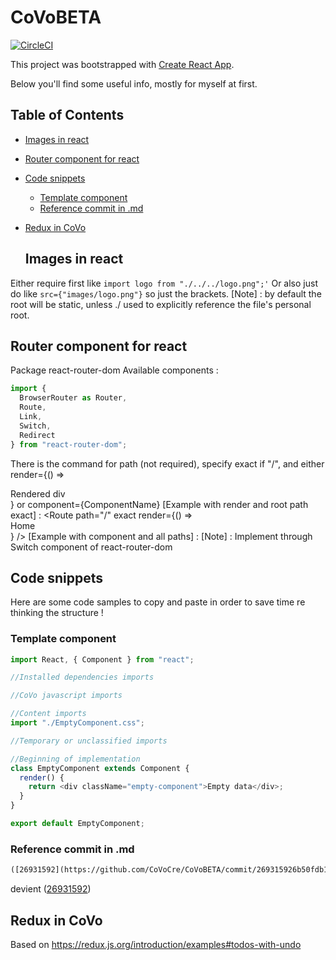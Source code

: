 # CoVoBETA

[![CircleCI](https://circleci.com/gh/CoVoCre/CoVoBETA/tree/master.svg?style=svg)](https://circleci.com/gh/CoVoCre/CoVoBETA/tree/master)

This project was bootstrapped with [Create React App](https://github.com/facebookincubator/create-react-app).

Below you'll find some useful info, mostly for myself at first.

## Table of Contents

* [Images in react](#images-in-react)
* [Router component for react](#router-component-for-react)
* [Code snippets](#code-snippets)
  * [Template component](#template-component)
  * [Reference commit in .md](#commit-md)
* [Redux in CoVo](#redux-in-covo)

  ## Images in react

Either require first like `import logo from "./../../logo.png";'`
Or also just do like `src={"images/logo.png"}` so just the brackets.
[Note] : by default the root will be static, unless ./ used to explicitly reference the file's personal root.

## Router component for react

Package react-router-dom
Available components :

```js
import {
  BrowserRouter as Router,
  Route,
  Link,
  Switch,
  Redirect
} from "react-router-dom";
```

There is the command for path (not required), specify exact if "/", and either render={() => <div>Rendered div</div>} or component={ComponentName}
[Example with render and root path exact] : <Route path="/" exact render={() => <div>Home</div>} />
[Example with component and all paths] :<Route component={NoMatch} />
[Note] : Implement through Switch component of react-router-dom

## Code snippets

Here are some code samples to copy and paste in order to save time re thinking the structure !

### Template component

```js
import React, { Component } from "react";

//Installed dependencies imports

//CoVo javascript imports

//Content imports
import "./EmptyComponent.css";

//Temporary or unclassified imports

//Beginning of implementation
class EmptyComponent extends Component {
  render() {
    return <div className="empty-component">Empty data</div>;
  }
}

export default EmptyComponent;
```

### Reference commit in .md

```txt
([26931592](https://github.com/CoVoCre/CoVoBETA/commit/269315926b50fdb199967e17aa3292e051a81444))
```

devient
([26931592](https://github.com/CoVoCre/CoVoBETA/commit/269315926b50fdb199967e17aa3292e051a81444))

## Redux in CoVo

Based on https://redux.js.org/introduction/examples#todos-with-undo
